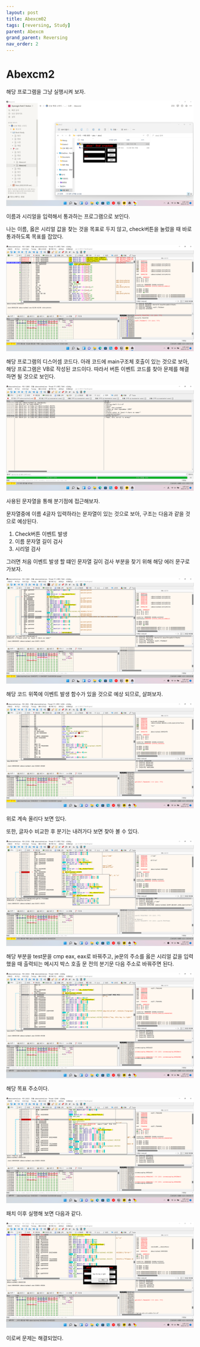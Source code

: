 ```yaml
---
layout: post
title: Abexcm02
tags: [reversing, Study]
parent: Abexcm
grand_parent: Reversing
nav_order: 2
---
```


# Abexcm2

해당 프로그램을 그냥 실행시켜 보자.

![image](/assets/images/Abexcm02/Abexcm02.png)

이름과 시리얼을 입력해서 통과하는 프로그램으로 보인다.

나는 이름, 옳은 시리얼 값을 찾는 것을 목표로 두지 않고, check버튼을 눌렀을 때 바로 통과하도록 목표를 잡았다.

![image](/assets/images/Abexcm02/Abexcm021.png)

해당 프로그램의 디스어셈 코드다. 아래 코드에 main구조체 호출이 있는 것으로 보아, 해당 프로그램은 VB로 작성된 코드이다. 따라서 버튼 이벤트 코드를 찾아 문제를 해결하면 될 것으로 보인다.

![image](/assets/images/Abexcm02/Abexcm022.png)

사용된 문자열을 통해 분기점에 접근해보자.

문자열중에 이름 4글자 입력하라는 문자열이 있는 것으로 보아, 구조는 다음과 같을 것으로 예상된다.

1. Check버튼 이벤트 발생
2. 이름 문자열 길이 검사
3. 시리얼 검사

그러면 처음 이벤트 발생 할 떄인 문자열 길이 검사 부분을 찾기 위해 해당 에러 문구로 가보자.

![image](/assets/images/Abexcm02/Abexcm023.png)

해당 코드 위쪽에 이벤트 발생 함수가 있을 것으로 예상 되므로, 살펴보자.

![image](/assets/images/Abexcm02/Abexcm024.png)

위로 계속 올리다 보면 있다.

또한, 글자수 비교한 후 분기는 내려가다 보면 찾아 볼 수 있다.

![image](/assets/images/Abexcm02/Abexcm025.png)

해당 부분을 test문을 cmp eax, eax로 바꿔주고, je문의 주소를 옳은 시리얼 값을 입력했을 때 출력되는 메시지 박스 호출 문 전의 분기문 다음 주소로 바꿔주면 된다.

![image](/assets/images/Abexcm02/Abexcm026.png)

해당 목표 주소이다.

![image](/assets/images/Abexcm02/Abexcm027.png)

패치 이후 실행해 보면 다음과 같다.

![image](/assets/images/Abexcm02/Abexcm028.png)

이로써 문제는 해결되었다.